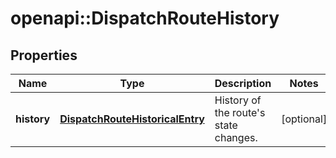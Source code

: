# openapi::DispatchRouteHistory

## Properties
Name | Type | Description | Notes
------------ | ------------- | ------------- | -------------
**history** | [**DispatchRouteHistoricalEntry**](DispatchRouteHistoricalEntry.md) | History of the route&#39;s state changes. | [optional] 


